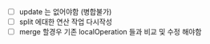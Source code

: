 - [ ] update 는 없어야함 (병합불가)
- [ ] split 에대한 연산 작업 다시작성
- [ ] merge 할경우 기존 localOperation 들과 비교 및 수정 해야함
